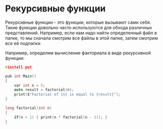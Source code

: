 # Рекурсивные функции
Рекурсивные функции - это функции, которые вызывают сами себя.
Такие функции довольно часто используются для обхода различных представлений.
Например, если нам надо найти определенный файл в папке,
то мы сначала смотрим все файлы в этой папке,
затем смотрим все её подпапки

Например, определим вычисление факториала в виде рекурсивной функции:
```C
#install put

pub int Main()
{
    var int n = 5;
    auto result = factorial(n);
    print($"Factorial of {n} is equal to {result}");
}

long factorial(int n)
{
    if(n > 1) { print(n * factorial(n - 1)); }
}
```
